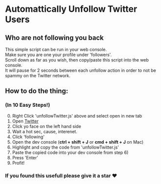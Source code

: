 # Automattically Unfollow Twitter Users
## Who are not following you back
This simple script can be run in your web console.  
Make sure you are one your profile under 'followers'.  
Scroll down as far as you wish, then copy/paste this script into the web console.  
It will pause for 2 seconds between each unfollow action in order to not be spammy on the Twitter network.  
  
## How to do the thing:
### (In 10 Easy Steps!)
0. Right Click 'unfollowTwitter.js' above and select open in new tab
1. Open [Twitter](https://twitter.com/)
2. Click yo face on the left hand side
3. Wait a hot sec, cause, interenet.
4. Click 'following'
5. Open the dev console (**ctrl + shift + J** or **cmd + shift + J** on Mac)
6. Highlight and copy the code from 'unfollowTwitter.js'
7. Paste the copied code into your dev console from step 6)
8. Press 'Enter'
9. Profit!
### If you found this usefull please give it a star :heart:
